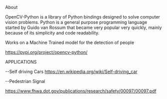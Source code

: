 About

OpenCV-Python is a library of Python bindings designed to solve computer vision problems. Python is a general purpose programming language started by Guido van Rossum that became very popular very quickly, mainly because of its simplicity and code readability.

Works on a Machine Trained model for the detection of people

https://pypi.org/project/opencv-python/

APPLICATIONS

--Self driving Cars
https://en.wikipedia.org/wiki/Self-driving_car

--Pedestrian Signal

https://www.fhwa.dot.gov/publications/research/safety/00097/00097.pdf
